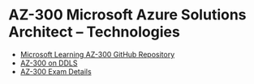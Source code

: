 # AZ-300 Microsoft Azure Solutions Architect – Technologies

* [Microsoft Learning AZ-300 GitHub Repository](https://github.com/MicrosoftLearning/AZ-300-MicrosoftAzureArchitectTechnologies)
* [AZ-300 on DDLS](https://www.ddls.com.au/courses/microsoft/azure/microsoft-az-300-azure-solutions-architect-technologies/)
* [AZ-300 Exam Details](https://www.microsoft.com/en-us/learning/exam-az-300.aspx)

